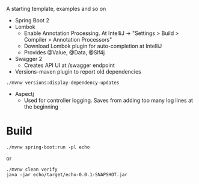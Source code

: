 A starting template, examples and so on

- Spring Boot 2
- Lombok
  * Enable Annotation Processing. At IntelliJ -> "Settings > Build > Compiler > Annotation Processors"
  * Download Lombok plugin for auto-completion at IntelliJ
  * Provides @Value, @Data, @Slf4j
- Swagger 2
  * Creates API UI at /swagger endpoint
- Versions-maven plugin to report old dependencies
```
./mvnw versions:display-dependency-updates
```   
- Aspectj 
  * Used for controller logging. Saves from adding too many log lines at the beginning

# Build
```
./mvnw spring-boot:run -pl echo
```
or
```
./mvnw clean verify
java -jar echo/target/echo-0.0.1-SNAPSHOT.jar
```

